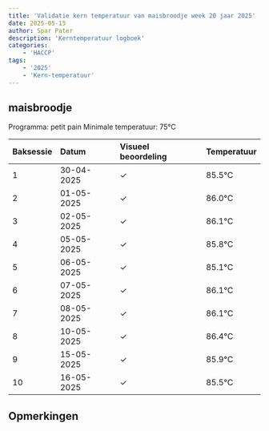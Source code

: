 ```yaml
---
title: 'Validatie kern temperatuur van maisbroodje week 20 jaar 2025'
date: 2025-05-15
author: Spar Pater
description: 'Kerntemperatuur logboek'
categories:
    - 'HACCP'
tags:
    - '2025'
    - 'Kern-temperatuur'
---
```


## maisbroodje

Programma: petit pain
Minimale temperatuur: 75°C

| Baksessie | Datum | Visueel beoordeling | Temperatuur |
|:---|:---|:---|:---|
| 1 | 30-04-2025 | &check; | 85.5°C |
| 2 | 01-05-2025 | &check; | 86.0°C |
| 3 | 02-05-2025 | &check; | 86.1°C |
| 4 | 05-05-2025 | &check; | 85.8°C |
| 5 | 06-05-2025 | &check; | 85.1°C |
| 6 | 07-05-2025 | &check; | 86.1°C |
| 7 | 08-05-2025 | &check; | 86.1°C |
| 8 | 10-05-2025 | &check; | 86.4°C |
| 9 | 15-05-2025 | &check; | 85.9°C |
| 10 | 16-05-2025 | &check; | 85.5°C |

## Opmerkingen



